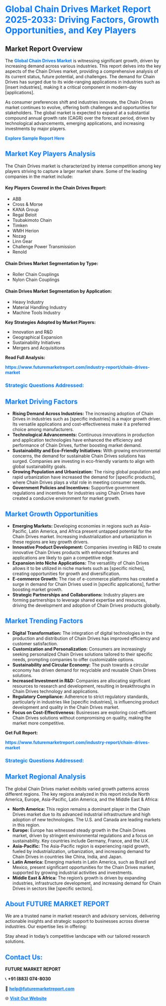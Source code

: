 <h1 style="color: #007BFF;">Global Chain Drives Market Report 2025-2033: Driving Factors, Growth Opportunities, and Key Players</h1>

<section id="overview">
<h2>Market Report Overview</h2>
<p>The <a href="https://www.futuremarketreport.com/industry-report/chain-drives-market" style="color: #007BFF; text-decoration: none;"><strong>Global Chain Drives Market</strong></a> is witnessing significant growth, driven by increasing demand across various industries. This report delves into the key aspects of the Chain Drives market, providing a comprehensive analysis of its current status, future potential, and challenges. The demand for Chain Drives has surged due to its wide-ranging applications in industries such as [insert industries], making it a critical component in modern-day [applications].</p>
<p>As consumer preferences shift and industries innovate, the Chain Drives market continues to evolve, offering both challenges and opportunities for stakeholders. The global market is expected to expand at a substantial compound annual growth rate (CAGR) over the forecast period, driven by technological advancements, emerging applications, and increasing investments by major players.</p>
</section>

<section id="overview">
<p><a href="https://www.futuremarketreport.com/request-sample/reportId=32124" style="color: #007BFF; text-decoration: none;"><strong>Explore Sample Report Here</strong></a></p>
</section>

<section id="key-players">
<h2 style="color: #007BFF;">Market Key Players Analysis</h2>
<p>The Chain Drives market is characterized by intense competition among key players striving to capture a larger market share. Some of the leading companies in the market include:</p>
<h4>Key Players Covered in the Chain Drives Report:</h4>
<ul><li>ABB</li><li>Cross &amp; Morse</li><li>KANA Group</li><li>Regal Beloit</li><li>Tsubakimoto Chain</li><li>Timken</li><li>WMH Herion</li><li>Nozag</li><li>Linn Gear</li><li>Challenge Power Transmission</li><li>Renold</li></ul>
<h4>Chain Drives Market Segmentation by Type:</h4>
<ul><li>Roller Chain Couplings</li><li>Nylon Chain Couplings</li></ul>

<h4>Chain Drives Market Segmentation by Application:</h4>
<ul><li>Heavy Industry</li><li>Material Handling Industry</li><li>Machine Tools Industry</li></ul>
<p><strong>Key Strategies Adopted by Market Players:</strong></p>
<ul>
<li>Innovation and R&D</li>
<li>Geographical Expansion</li>
<li>Sustainability Initiatives</li>
<li>Mergers and Acquisitions</li>
</ul>
</section>

<section>
<p><strong>Read Full Analysis: </strong></p><a href="https://www.futuremarketreport.com/industry-report/chain-drives-market" style="color: #007BFF; text-decoration: none;"><strong>https://www.futuremarketreport.com/industry-report/chain-drives-market</strong></a>
<h3 style="color: #007BFF;">Strategic Questions Addressed:</h3>
</section>

<section id="driving-factors">
<h2 style="color: #007BFF;">Market Driving Factors</h2>
<ul>
<li><strong>Rising Demand Across Industries:</strong> The increasing adoption of Chain Drives in industries such as [specific industries] is a major growth driver. Its versatile applications and cost-effectiveness make it a preferred choice among manufacturers.</li>
<li><strong>Technological Advancements:</strong> Continuous innovations in production and application technologies have enhanced the efficiency and performance of Chain Drives, further boosting market demand.</li>
<li><strong>Sustainability and Eco-Friendly Initiatives:</strong> With growing environmental concerns, the demand for sustainable Chain Drives solutions has surged. Companies are investing in eco-friendly variants to align with global sustainability goals.</li>
<li><strong>Growing Population and Urbanization:</strong> The rising global population and rapid urbanization have increased the demand for [specific products], where Chain Drives plays a vital role in meeting consumer needs.</li>
<li><strong>Government Policies and Incentives:</strong> Supportive government regulations and incentives for industries using Chain Drives have created a conducive environment for market growth.</li>
</ul>
</section>

<section id="growth-opportunities">
<h2 style="color: #007BFF;">Market Growth Opportunities</h2>
<ul>
<li><strong>Emerging Markets:</strong> Developing economies in regions such as Asia-Pacific, Latin America, and Africa present untapped potential for the Chain Drives market. Increasing industrialization and urbanization in these regions are key growth drivers.</li>
<li><strong>Innovative Product Development:</strong> Companies investing in R&D to create innovative Chain Drives products with enhanced features and applications are likely to gain a competitive edge.</li>
<li><strong>Expansion into Niche Applications:</strong> The versatility of Chain Drives allows it to be utilized in niche markets such as [specific niches], creating opportunities for growth and diversification.</li>
<li><strong>E-commerce Growth:</strong> The rise of e-commerce platforms has created a surge in demand for Chain Drives used in [specific applications], further boosting market growth.</li>
<li><strong>Strategic Partnerships and Collaborations:</strong> Industry players are forming partnerships to leverage shared expertise and resources, driving the development and adoption of Chain Drives products globally.</li>
</ul>
</section>

<section id="trending-factors">
<h2 style="color: #007BFF;">Market Trending Factors</h2>
<ul>
<li><strong>Digital Transformation:</strong> The integration of digital technologies in the production and distribution of Chain Drives has improved efficiency and customer satisfaction.</li>
<li><strong>Customization and Personalization:</strong> Consumers are increasingly seeking personalized Chain Drives solutions tailored to their specific needs, prompting companies to offer customizable options.</li>
<li><strong>Sustainability and Circular Economy:</strong> The push towards a circular economy has driven demand for recyclable and reusable Chain Drives solutions.</li>
<li><strong>Increased Investment in R&D:</strong> Companies are allocating significant resources to research and development, resulting in breakthroughs in Chain Drives technology and applications.</li>
<li><strong>Regulatory Compliance:</strong> Adherence to strict regulatory standards, particularly in industries like [specific industries], is influencing product development and quality in the Chain Drives market.</li>
<li><strong>Focus on Cost-Effectiveness:</strong> Businesses are exploring cost-efficient Chain Drives solutions without compromising on quality, making the market more competitive.</li>
</ul>
</section>

<section>
<p><strong>Get Full Report: </strong></p><a href="https://www.futuremarketreport.com/industry-report/chain-drives-market" style="color: #007BFF; text-decoration: none;"><strong>https://www.futuremarketreport.com/industry-report/chain-drives-market</strong></a>
<h3 style="color: #007BFF;">Strategic Questions Addressed:</h3>
</section>


<section id="regional-analysis">
<h2 style="color: #007BFF;">Market Regional Analysis</h2>
<p>The global Chain Drives market exhibits varied growth patterns across different regions. The key regions analyzed in this report include North America, Europe, Asia-Pacific, Latin America, and the Middle East & Africa:</p>
<ul>
<li><strong>North America:</strong> This region remains a dominant player in the Chain Drives market due to its advanced industrial infrastructure and high adoption of new technologies. The U.S. and Canada are leading markets in this region.</li>
<li><strong>Europe:</strong> Europe has witnessed steady growth in the Chain Drives market, driven by stringent environmental regulations and a focus on sustainability. Key countries include Germany, France, and the U.K.</li>
<li><strong>Asia-Pacific:</strong> The Asia-Pacific region is experiencing rapid growth, fueled by industrialization, urbanization, and increasing demand for Chain Drives in countries like China, India, and Japan.</li>
<li><strong>Latin America:</strong> Emerging markets in Latin America, such as Brazil and Mexico, present significant opportunities for the Chain Drives market, supported by growing industrial activities and investments.</li>
<li><strong>Middle East & Africa:</strong> The region’s growth is driven by expanding industries, infrastructure development, and increasing demand for Chain Drives in sectors like [specific sectors].</li>
</ul>
</section>

<footer>
<h2 style="color: #007BFF;">About FUTURE MARKET REPORT</h2>
<p>We are a trusted name in market research and advisory services, delivering actionable insights and strategic support to businesses across diverse industries. Our expertise lies in offering:</p>

<p>Stay ahead in today’s competitive landscape with our tailored research solutions.</p>

<h2 style="color: #007BFF;">Contact Us:</h2>
<p><strong>FUTURE MARKET REPORT</strong></p>
<p>📞 <strong>+91 (883) 074-8030</strong></p>
<p>📧 <strong><a href="mailto:help@futuremarketreport.com" style="color: #007BFF;">help@futuremarketreport.com</a></strong></p>
<p>🌐 <strong><a href="https://www.futuremarketreport.com/" style="color: #007BFF;">Visit Our Website</a></strong></p>
</footer>